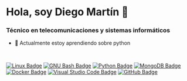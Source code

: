 # Hola, soy Diego Martín 👋
### Técnico en telecomunicaciones y sistemas informáticos
- 🌱 Actualmente estoy aprendiendo sobre python
</br>

[![Linux Badge](https://img.shields.io/badge/Linux-FCC624?logo=linux&logoColor=000&style=flat)]()
[![GNU Bash Badge](https://img.shields.io/badge/GNU%20Bash-4EAA25?logo=gnubash&logoColor=fff&style=flat)]()
[![Python Badge](https://img.shields.io/badge/Python-3776AB?logo=python&logoColor=fff&style=flat)]()
[![MongoDB Badge](https://img.shields.io/badge/MongoDB-47A248?logo=mongodb&logoColor=fff&style=flat)]()
[![Docker Badge](https://img.shields.io/badge/Docker-2496ED?logo=docker&logoColor=fff&style=flat)]()
[![Visual Studio Code Badge](https://img.shields.io/badge/Visual%20Studio%20Code-007ACC?logo=visualstudiocode&logoColor=fff&style=flat)]()
[![GitHub Badge](https://img.shields.io/badge/GitHub-181717?logo=github&logoColor=fff&style=flat)]()


<!--
**diegofalces/diegofalces** is a ✨ _special_ ✨ repository because its `README.md` (this file) appears on your GitHub profile.

Here are some ideas to get you started:

- 🔭 I’m currently working on ...
- 🌱 I’m currently learning ...
- 👯 I’m looking to collaborate on ...
- 🤔 I’m looking for help with ...
- 💬 Ask me about ...
- 📫 How to reach me: ...
- 😄 Pronouns: ...
- ⚡ Fun fact: ...


## Table of contents
* [General info](#general-info)
* [Technologies](#technologies)
* [Setup](#setup)

## General info
This project is simple Lorem ipsum dolor generator.
	
## Technologies
Project is created with:
* Lorem version: 12.3
* Ipsum version: 2.33
* Ament library version: 999
	
## Setup
To run this project, install it locally using npm:

```
$ cd ../lorem
$ npm install
$ npm start
```
-->
